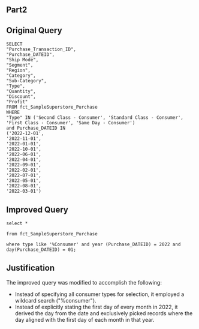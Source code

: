 ## Part2

## Original Query
```
SELECT
"Purchase_Transaction_ID",
"Purchase_DATEID",
"Ship Mode",
"Segment",
"Region",
"Category",
"Sub-Category",
"Type",
"Quantity",
"Discount",
"Profit"
FROM fct_SampleSuperstore_Purchase
WHERE
"Type" IN ('Second Class - Consumer', 'Standard Class - Consumer', 'First Class - Consumer', 'Same Day - Consumer')
and Purchase_DATEID IN 
('2022-12-01',
'2022-11-01',
'2022-01-01',
'2022-10-01',
'2022-06-01',
'2022-04-01',
'2022-09-01',
'2022-02-01',
'2022-07-01',
'2022-05-01',
'2022-08-01',
'2022-03-01')
```

## Improved Query
```
select *

from fct_SampleSuperstore_Purchase

where type like '%Consumer' and year (Purchase_DATEID) = 2022 and day(Purchase_DATEID) = 01;
```

## Justification
The improved query was modified to accomplish the following: 
- Instead of specifying all consumer types for selection, it employed a wildcard search ("%consumer"). 
- Instead of explicitly stating the first day of every month in 2022, it derived the day from the date and exclusively picked records 
  where the day aligned with the first day of each month in that year.






